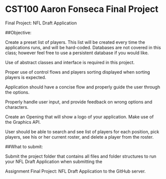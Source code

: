 # CST100 Aaron Fonseca Final Project
Final Project: NFL Draft Application

##Objective:

Create a preset list of players. This list will be created every time the applications runs, and will be hard-coded. Databases are not covered in this class; however feel free to use a persistent database if you would like.

Use of abstract classes and interface is required in this project.

Proper use of control flows and players sorting displayed when sorting players is expected.

Application should have a concise flow and properly guide the user through the options.

Properly handle user input, and provide feedback on wrong options and characters.

Create an Opening that will show a logo of your application. Make use of the Graphics API.

User should be able to search and see list of players for each position, pick players, see his or her current roster, and delete a player from the roster.

##What to submit:

Submit the project folder that contains all files and folder structures to run your NFL Draft Application when submitting the 

Assignment Final Project: NFL Draft Application to the GitHub server.